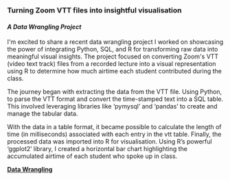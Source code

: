 ### Turning Zoom VTT files into insightful visualisation

#### *A Data Wrangling Project*

I'm excited to share a recent data wrangling project I worked on showcasing the power of integrating Python, SQL, and R for transforming raw data into meaningful visual insights. The project focused on converting Zoom's VTT (video text track) files from a recorded lecture into a visual representation using R to determine how much airtime each student contributed during the class.

The journey began with extracting the data from the VTT file. Using Python, to parse the VTT format and convert the time-stamped text into a SQL table. This involved leveraging libraries like ‘pymysql’ and ‘pandas’ to create and manage the tabular data.

With the data in a table format, it became possible to calculate the length of time (in milliseconds) associated with each entry in the vtt table. Finally, the processed data was imported into R for visualisation. Using R’s powerful ‘ggplot2’ library, I created a horizontal bar chart highlighting the accumulated airtime of each student who spoke up in class.

<a  style="font-weight:bold" href="https://KenYeoKP.github.io/mystuff/3-Data-Wrangling/">Data Wrangling</a>
